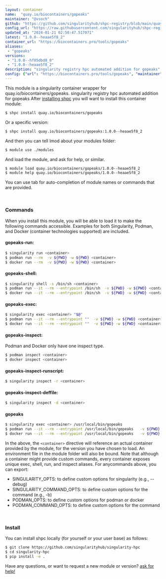 ```yaml
---
layout: container
name:  "quay.io/biocontainers/gopeaks"
maintainer: "@vsoch"
github: "https://github.com/singularityhub/shpc-registry/blob/main/quay.io/biocontainers/gopeaks/container.yaml"
config_url: "https://raw.githubusercontent.com/singularityhub/shpc-registry/main/quay.io/biocontainers/gopeaks/container.yaml"
updated_at: "2024-01-21 02:58:47.517071"
latest: "1.0.0--heaae5f8_2"
container_url: "https://biocontainers.pro/tools/gopeaks"
aliases:
 - "gopeaks"
versions:
 - "1.0.0--hf05dbd8_0"
 - "1.0.0--heaae5f8_2"
description: "singularity registry hpc automated addition for gopeaks"
config: {"url": "https://biocontainers.pro/tools/gopeaks", "maintainer": "@vsoch", "description": "singularity registry hpc automated addition for gopeaks", "latest": {"1.0.0--heaae5f8_2": "sha256:1fe73ab2a24a527d34584c2104a9ebc0b791175760c5b3963aaa07b5be9c4fc8"}, "tags": {"1.0.0--hf05dbd8_0": "sha256:63aec61503a6dd7a2f750a8c64fcf82d6834541adcf966c7b1b1b48a2d36cc88", "1.0.0--heaae5f8_2": "sha256:1fe73ab2a24a527d34584c2104a9ebc0b791175760c5b3963aaa07b5be9c4fc8"}, "docker": "quay.io/biocontainers/gopeaks", "aliases": {"gopeaks": "/usr/local/bin/gopeaks"}}
---
```


This module is a singularity container wrapper for quay.io/biocontainers/gopeaks.
singularity registry hpc automated addition for gopeaks
After [installing shpc](#install) you will want to install this container module:


```bash
$ shpc install quay.io/biocontainers/gopeaks
```

Or a specific version:

```bash
$ shpc install quay.io/biocontainers/gopeaks:1.0.0--heaae5f8_2
```

And then you can tell lmod about your modules folder:

```bash
$ module use ./modules
```

And load the module, and ask for help, or similar.

```bash
$ module load quay.io/biocontainers/gopeaks/1.0.0--heaae5f8_2
$ module help quay.io/biocontainers/gopeaks/1.0.0--heaae5f8_2
```

You can use tab for auto-completion of module names or commands that are provided.

<br>

### Commands

When you install this module, you will be able to load it to make the following commands accessible.
Examples for both Singularity, Podman, and Docker (container technologies supported) are included.

#### gopeaks-run:

```bash
$ singularity run <container>
$ podman run --rm  -v ${PWD} -w ${PWD} <container>
$ docker run --rm  -v ${PWD} -w ${PWD} <container>
```

#### gopeaks-shell:

```bash
$ singularity shell -s /bin/sh <container>
$ podman run --it --rm --entrypoint /bin/sh  -v ${PWD} -w ${PWD} <container>
$ docker run --it --rm --entrypoint /bin/sh  -v ${PWD} -w ${PWD} <container>
```

#### gopeaks-exec:

```bash
$ singularity exec <container> "$@"
$ podman run --it --rm --entrypoint ""  -v ${PWD} -w ${PWD} <container> "$@"
$ docker run --it --rm --entrypoint ""  -v ${PWD} -w ${PWD} <container> "$@"
```

#### gopeaks-inspect:

Podman and Docker only have one inspect type.

```bash
$ podman inspect <container>
$ docker inspect <container>
```

#### gopeaks-inspect-runscript:

```bash
$ singularity inspect -r <container>
```

#### gopeaks-inspect-deffile:

```bash
$ singularity inspect -d <container>
```


#### gopeaks

```bash
$ singularity exec <container> /usr/local/bin/gopeaks
$ podman run --it --rm --entrypoint /usr/local/bin/gopeaks   -v ${PWD} -w ${PWD} <container> -c " $@"
$ docker run --it --rm --entrypoint /usr/local/bin/gopeaks   -v ${PWD} -w ${PWD} <container> -c " $@"
```



In the above, the `<container>` directive will reference an actual container provided
by the module, for the version you have chosen to load. An environment file in the
module folder will also be bound. Note that although a container
might provide custom commands, every container exposes unique exec, shell, run, and
inspect aliases. For anycommands above, you can export:

 - SINGULARITY_OPTS: to define custom options for singularity (e.g., --debug)
 - SINGULARITY_COMMAND_OPTS: to define custom options for the command (e.g., -b)
 - PODMAN_OPTS: to define custom options for podman or docker
 - PODMAN_COMMAND_OPTS: to define custom options for the command

<br>

### Install

You can install shpc locally (for yourself or your user base) as follows:

```bash
$ git clone https://github.com/singularityhub/singularity-hpc
$ cd singularity-hpc
$ pip install -e .
```

Have any questions, or want to request a new module or version? [ask for help!](https://github.com/singularityhub/singularity-hpc/issues)